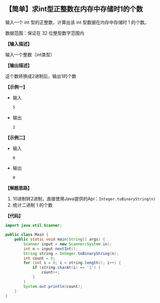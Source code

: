 
## 【简单】求int型正整数在内存中存储时1的个数

输入一个 int 型的正整数，计算出该 int 型数据在内存中存储时 1 的个数。

数据范围：保证在 32 位整型数字范围内

**【输入描述】**

 输入一个整数（int类型）

**【输出描述】**

 这个数转换成2进制后，输出1的个数

**【示例一】**

- 输入

  ```bash
  5
  ```
  
- 输出

  ```bash
  2
  ```


**【示例二】**

- 输入

  ```bash
  0
  ```
  
- 输出

  ```bash
  0
  ```

**【解题思路】**

1. 10进制转2进制，直接使用Java提供的Api：`Integer.toBinaryString(n)`
2. 统计二进制 1 的个数

**【代码】**

```java
import java.util.Scanner;

public class Main {
    public static void main(String[] args) {
        Scanner input = new Scanner(System.in);
        int n = input.nextInt();
        String string = Integer.toBinaryString(n);
        int count = 0;
        for (int i = 0; i < string.length(); i++) {
            if (string.charAt(i) == '1') {
                count++;
            }
        }
        System.out.println(count);
    }
}
```